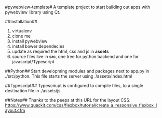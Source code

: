 #pywebview-template#
A template project to start building out apps with pywebview library using Qt.

##Installation##
1. virtualenv
1. clone me
1. install pywebview
1. install bower dependecies
1. update as required the html, css and js in **assets**
1. source files live in **src**, one tree for python backend and one for javascript/Typescript

##Python##
Start developming modules and packages next to app.py in ./src/python. This file starts the server
using ./assets/index.html

##Typescript##
Typescriupt is configured to compile files, to a single destination file in ./assets/js


##Notes##
Thanks to the peeps at this URL for the layout CSS:
https://www.quackit.com/css/flexbox/tutorial/create_a_responsive_flexbox_layout.cfm